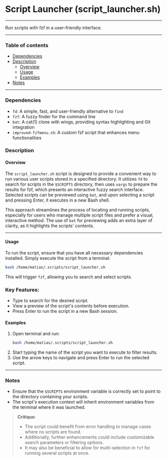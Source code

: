 # Script Launcher (script_launcher.sh)

---

Run scripts with fzf in a user-friendly interface.

---

### Table of contents

- [Dependencies](#dependencies)
- [Description](#description)
    - [Overview](#overview)
    - [Usage](#usage)
    - [Examples](#examples)
- [Notes](#notes)

---

<a name="dependencies" />

### Dependencies

- `fd`: A simple, fast, and user-friendly alternative to `find`
- `fzf`: A fuzzy finder for the command line
- `bat`: A cat(1) clone with wings, providing syntax highlighting and Git integration
- `improved-fzfmenu.sh`: A custom fzf script that enhances menu functionalities

<a name="description" />

### Description

<a name="overview" />

#### Overview

The `script_launcher.sh` script is designed to provide a convenient way to run various user scripts stored in a specified directory. It utilizes `fd` to search for scripts in the `$SCRIPTS` directory, then uses `xargs` to prepare the results for fzf, which presents an interactive fuzzy search interface. Selected scripts can be previewed using `bat`, and upon selecting a script and pressing Enter, it executes in a new Bash shell.

This approach streamlines the process of locating and running scripts, especially for users who manage multiple script files and prefer a visual, interactive method. The use of `bat` for previewing adds an extra layer of clarity, as it highlights the scripts' contents.

---

<a name="usage" />

#### Usage

To run the script, ensure that you have all necessary dependencies installed. Simply execute the script from a terminal:

```bash
bash /home/matias/.scripts/script_launcher.sh
```

This will trigger `fzf`, allowing you to search and select scripts. 

### Key Features:
- Type to search for the desired script.
- View a preview of the script's contents before execution.
- Press Enter to run the script in a new Bash session.

<a name="examples" />

#### Examples

1. Open terminal and run:
    ```bash
    bash /home/matias/.scripts/script_launcher.sh
    ```
2. Start typing the name of the script you want to execute to filter results.
3. Use the arrow keys to navigate and press Enter to run the selected script.

---

<a name="notes" />

### Notes

- Ensure that the `$SCRIPTS` environment variable is correctly set to point to the directory containing your scripts.
- The script's execution context will inherit environment variables from the terminal where it was launched.

> **Critique**: 
> - The script could benefit from error handling to manage cases where no scripts are found. 
> - Additionally, further enhancements could include customizable search parameters or filtering options.
> - It may also be beneficial to allow for multi-selection in `fzf` for running several scripts at once.